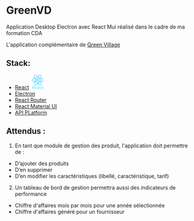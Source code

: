 # GreenVD
Application Desktop Electron avec React Mui  réalisé dans le cadre de ma formation CDA 

L'application complémentaire de   [Qreen Village](https://quentin.amorce.org)


## Stack: 
- [React](https://fr.reactjs.org) <a href="https://reactjs.org/" target="_blank" rel="noreferrer"> <img src="https://raw.githubusercontent.com/devicons/devicon/master/icons/react/react-original-wordmark.svg" alt="react" width="40" height="40"/> </a>
- [Electron](https://www.electronjs.org)
- [React Router](https://reactrouter.com/en/main)
- [React Material UI](https://mui.com)
- [API PLatform](https://api-platform.com)
## Attendus : 



1. En tant que  module de gestion des produit, l'application  doit permettre de  :

- D’ajouter des produits
- D’en supprimer
- D’en modifier les caractéristiques (libellé, caractéristique, tarif)


 2. Un tableau de bord de gestion permettra aussi des indicateurs de performance
 
- Chiffre d'affaires mois par mois pour une année sélectionnée
- Chiffre d'affaires généré pour un fournisseur


